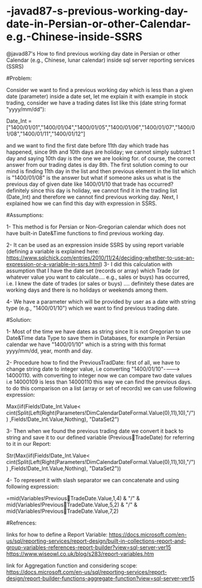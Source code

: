 # -javad87-s-previous-working-day-date-in-Persian-or-other-Calendar-e.g.-Chinese-inside-SSRS
@javad87's How to find previous working day date in Persian or other Calendar (e.g., Chinese, lunar calendar) inside sql server reporting services (SSRS)

#Problem:

Consider we want to find a previous working day which is less than a given date (parameter) inside a date set, let me explain it with example in stock trading, consider we have a trading dates list like this (date string format "yyyy/mm/dd"):

Date_Int = ["1400/01/01","1400/01/04","1400/01/05","1400/01/06","1400/01/07","1400/01/08","1400/01/11","1400/01/12"]

and we want to find the first date before 11th day which trade has happened, since 9th and 10th days are holiday; we cannot simply subtract 1 day and saying 10th day is the one we are looking for. of course, the correct answer from our trading dates is day 8th. The first solution coming to our mind is finding 11th day in the list and then previous element in the list which is "1400/01/08" is the answer but what if someone asks us what is the previous day of given date like 1400/01/10 that trade has occurred? definitely since this day is holiday, we cannot find it in the trading list (Date_Int) and therefore we cannot find previous working day. 
Next, I explained how we can find this day with expression in SSRS. 


#Assumptions:

1- This method is for Persian or Non-Gregorian calendar which does not have built-in Date&Time functions to find previous working day.

2- It can be used as an expression inside SSRS by using report variable (defining a variable is explained here: https://www.sqlchick.com/entries/2010/11/24/deciding-whether-to-use-an-expression-or-a-variable-in-ssrs.html) 
3- I did this calculation with assumption that I have the date set (records or array) which Trade (or whatever value you want to calculate…. e.g., sales or buys) has occurred, i.e. I knew the date of trades (or sales or buys) .... definitely these dates are working days and there is no holidays or weekends among them. 

4- We have a parameter which will be provided by user as a date with string type (e.g., "1400/01/10") which we want to find previous trading date.

#Solution:

1- Most of the time we have dates as string since It is not Gregorian to use Date&Time data Type to save them in Databases, for example in Persian calendar we have "1400/01/10" which is a string with this format yyyy/mm/dd, year, month  and day.

2- Procedure how to find the PreviousTradDate: first of all, we have to change string date to integer value, i.e converting "1400/01/10"----> 14000110.
with converting to integer now we can compare two date values i.e 14000109 is less than 14000110 this way we can find the previous days. to do this comparison on a list (array or set of records) we can use following expression:

Max(iif(Fields!Date_Int.Value<
cint(Split(Left(Right(Parameters!DimCalendarDateFormal.Value(0),11),10),"/"))
,Fields!Date_Int.Value,Nothing), "DataSet2")

3- Then when we found the previous trading date we convert it back to string and save it to our defined variable (PreviousِTradeDate) for referring to it in our Report:

Str(Max(iif(Fields!Date_Int.Value<
cint(Split(Left(Right(Parameters!DimCalendarDateFormal.Value(0),11),10),"/"))
,Fields!Date_Int.Value,Nothing), "DataSet2"))

4- To represent it with slash separator we can concatenate and using following expression:

=mid(Variables!PreviousِTradeDate.Value,1,4) & "/" & mid(Variables!PreviousِTradeDate.Value,5,2) & "/" & mid(Variables!PreviousِTradeDate.Value,7,2)

#Refrences:

links for how to define a Report Variable:
https://docs.microsoft.com/en-us/sql/reporting-services/report-design/built-in-collections-report-and-group-variables-references-report-builder?view=sql-server-ver15
https://www.wiseowl.co.uk/blog/s283/report-variables.htm

link for Aggregation function and considering scope:
https://docs.microsoft.com/en-us/sql/reporting-services/report-design/report-builder-functions-aggregate-function?view=sql-server-ver15
